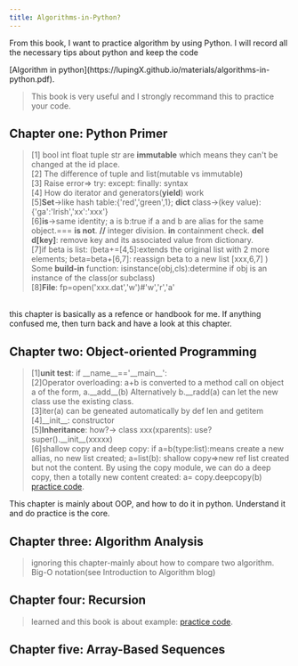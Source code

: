 ```yaml
---
title: Algorithms-in-Python?
---
```


<p class="lead"> From this book, I want to practice algorithm by using Python. I will record all the necessary tips about python and keep the code</p>
[Algorithm in python](https://lupingX.github.io/materials/algorithms-in-python.pdf).

>This book is very useful and I strongly recommand this to practice your code.

## Chapter one: **Python Primer**
>[1] bool int float tuple str are **immutable** which means they can't be changed at the id place.
<br>[2] The difference of tuple and list(mutable vs immutable)
<br>[3] Raise error=> try: except: finally: syntax
<br>[4] How do iterator and generators(**yield**) work
<br>[5]**Set**->like hash table:{'red','green',1}; **dict** class->(key value):{'ga':'Irish','xx':'xxx'}
<br>[6]**is**->same identity; a is b:true if a and b are alias for the same object.=== **is not**. **//** integer division. **in** containment check. **del d[key]**: remove key and
its  associated value from dictionary.
<br>[7]if beta is list: (beta+=[4,5]:extends the original list with 2 more elements; beta=beta+[6,7]: reassign beta to a new list [xxx,6,7]  )
<br>Some **build-in** function:
isinstance(obj,cls):determine if obj is an instance of the class(or subclass)
<br>[8]**File**: fp=open('xxx.dat','w')#'w','r','a'

<br>this chapter is basically as a refence or handbook for me. If anything confused me, then turn back and have a look at this chapter.

## Chapter two: **Object-oriented Programming**
>[1]**unit test**: if \_\_name__=='\_\_main\_\_':
<br>[2]Operator overloading: a+b is converted to a method call on object a of the form, a.\_\_add\_\_(b) Alternatively b.\_\_radd(a)
can let the new class use the existing class.
<br>[3]iter(a) can be geneated automatically by def len and getitem
<br>[4]\_\_init\_\_: constructor
<br>[5]**Inheritance**: how?-> class xxx(xparents): use? super().\_\_init\_\_(xxxxx)
<br>[6]shallow copy and deep copy: if a=b(type:list):means create a new allias, no new list created; a=list(b): shallow copy=>new ref list created
but not the content. By using the copy module, we can do a deep copy, then a totally new content created: a= copy.deepcopy(b) 
[practice code](https://lupingX.github.io/materials/algorithms-in-python/chat2_test.py). 

This chapter is mainly about OOP, and how to do it in python. Understand it and do practice is the core.

## Chapter three: **Algorithm Analysis**
>ignoring this chapter-mainly about how to compare two algorithm. Big-O notation(see Introduction to Algorithm blog)

## Chapter four: **Recursion**
>learned and this book is about example:
[practice code](https://lupingX.github.io/materials/algorithms-in-python/char4_disk_usage.py).

## Chapter five: **Array-Based Sequences**

